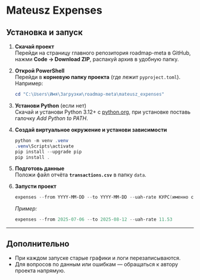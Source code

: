 # Mateusz Expenses

## Установка и запуск

1. **Скачай проект**  
   Перейди на страницу главного репозитория roadmap-meta в GitHub, нажми **Code → Download ZIP**, распакуй архив в удобную папку.

2. **Открой PowerShell**  
   Перейди в **корневую папку проекта** (где лежит `pyproject.toml`).  
   Например:  
   ```powershell
   cd "C:\Users\Имя\Загрузки\roadmap-meta\mateusz_expenses"
   ```

3. **Установи Python** (если нет)  
   Скачай и установи Python 3.12+ с [python.org](https://www.python.org/downloads/), при установке поставь галочку *Add Python to PATH*.

4. **Создай виртуальное окружение и установи зависимости**  
   ```powershell
   python -m venv .venv
   .venv\Scripts\activate
   pip install --upgrade pip
   pip install .
   ```

5. **Подготовь данные**  
   Положи файл отчёта **`transactions.csv`** в папку `data`.

6. **Запусти проект**  
   ```powershell
   expenses --from YYYY-MM-DD --to YYYY-MM-DD --uah-rate КУРС(именно сколько 1 PLN в UAH)
   ```
   *Пример:*
   ```powershell
   expenses --from 2025-07-06 --to 2025-08-12 --uah-rate 11.53
   ```
---

## Дополнительно
- При каждом запуске старые графики и логи перезаписываются.
- Для вопросов по данным или ошибкам — обращаться к автору проекта напрямую.

